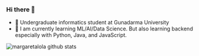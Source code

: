 ### Hi there 👋

- 🔭 Undergraduate informatics student at Gunadarma University
- 🌱 I am currently learning ML/AI/Data Science. But also learning backend especially with Python, Java, and JavaScript.

![margaretalola github stats](https://github-readme-stats.vercel.app/api?username=margaretalola&show_icons=true&theme=light&show_owner=true&text_color=11d14a&icon_color=1137d1&title_color=1137d1)
